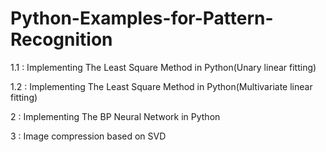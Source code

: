 # Python-Examples-for-Pattern-Recognition

1.1 : Implementing The Least Square Method in Python(Unary linear fitting)

1.2 : Implementing The Least Square Method in Python(Multivariate linear fitting)

2 : Implementing The BP Neural Network in Python

3 : Image compression based on SVD
